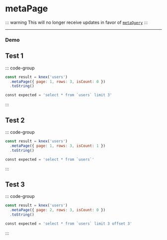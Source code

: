 <!-- This content is auto generated /scripts/writeUtilityDocs.ts  -->
# metaPage

::: warning
This will no longer receive updates in favor of [`metaQuery`](/utility/metaQuery)
:::


--------


### Demo
## Test 1
::: code-group
```js [Syntax]
const result = knex('users')
  .metaPage({ page: 1, rows: 3, isCount: 0 })
  .toString()
```
```sql [Output]
const expected = 'select * from `users` limit 3'
```
:::
## Test 2
::: code-group
```js [Syntax]
const result = knex('users')
  .metaPage({ page: 1, rows: 3, isCount: 1 })
  .toString()
```
```sql [Output]
const expected = 'select * from `users`'
```
:::
## Test 3
::: code-group
```js [Syntax]
const result = knex('users')
  .metaPage({ page: 2, rows: 3, isCount: 0 })
  .toString()
```
```sql [Output]
const expected = 'select * from `users` limit 3 offset 3'
```
:::